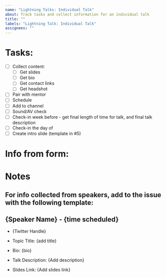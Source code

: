 ```yaml
---
name: "Lightning Talks: Individual Talk"
about: Track tasks and collect information for an individual talk
title: ""
labels: "Lightning Talk: Individual Talk"
assignees: ""
---
```


# Tasks:

- [ ] Collect content:
  - [ ] Get slides
  - [ ] Get bio
  - [ ] Get contact links
  - [ ] Get headshot
- [ ] Pair with mentor
- [ ] Schedule
- [ ] Add to channel
- [ ] Sound/AV check
- [ ] Check-in week before - get final length of time for talk, and final talk description
- [ ] Check-in the day of
- [ ] Create intro slide (template in #5)

# Info from form:

# Notes

## For info collected from speakers, add to the issue with the following template:

## {Speaker Name} - {time scheduled}

- {Twitter Handle}

- Topic Title: {add title}

- Bio: {bio}
- Talk Description: {Add description}
- Slides Link: {Add slides link}
